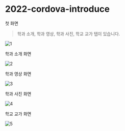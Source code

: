 # 2022-cordova-introduce

첫 화면
> 학과 소개, 학과 영상, 학과 사진, 학교 교가 탭이 있습니다.

![1](https://user-images.githubusercontent.com/90297003/204459912-1031c2fe-e004-48f0-9841-61f668920447.png)

학과 소개 화면

![2](https://user-images.githubusercontent.com/90297003/204459920-89c1851c-ce17-4db7-914e-cde301bc1893.png)

학과 영상 화면

![3](https://user-images.githubusercontent.com/90297003/204459929-cb1aaff0-1858-43ea-86f5-c75414f3fee3.png)

학과 사진 화면

![4](https://user-images.githubusercontent.com/90297003/204459937-27a4dd24-e182-45a2-8fe8-01b24c1c4ac1.png)

학교 교가 화면

![5](https://user-images.githubusercontent.com/90297003/204459946-a3349e45-59e5-455f-adda-5b47ee51c00c.png)
